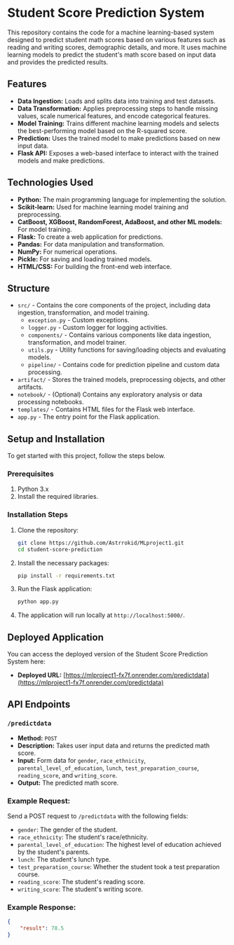 # Student Score Prediction System

This repository contains the code for a machine learning-based system designed to predict student math scores based on various features such as reading and writing scores, demographic details, and more. It uses machine learning models to predict the student's math score based on input data and provides the predicted results.

## Features

- **Data Ingestion:** Loads and splits data into training and test datasets.
- **Data Transformation:** Applies preprocessing steps to handle missing values, scale numerical features, and encode categorical features.
- **Model Training:** Trains different machine learning models and selects the best-performing model based on the R-squared score.
- **Prediction:** Uses the trained model to make predictions based on new input data.
- **Flask API:** Exposes a web-based interface to interact with the trained models and make predictions.

## Technologies Used

- **Python:** The main programming language for implementing the solution.
- **Scikit-learn:** Used for machine learning model training and preprocessing.
- **CatBoost, XGBoost, RandomForest, AdaBoost, and other ML models:** For model training.
- **Flask:** To create a web application for predictions.
- **Pandas:** For data manipulation and transformation.
- **NumPy:** For numerical operations.
- **Pickle:** For saving and loading trained models.
- **HTML/CSS:** For building the front-end web interface.

## Structure

- `src/` - Contains the core components of the project, including data ingestion, transformation, and model training.
  - `exception.py` - Custom exceptions.
  - `logger.py` - Custom logger for logging activities.
  - `components/` - Contains various components like data ingestion, transformation, and model trainer.
  - `utils.py` - Utility functions for saving/loading objects and evaluating models.
  - `pipeline/` - Contains code for prediction pipeline and custom data processing.
- `artifact/` - Stores the trained models, preprocessing objects, and other artifacts.
- `notebook/` - (Optional) Contains any exploratory analysis or data processing notebooks.
- `templates/` - Contains HTML files for the Flask web interface.
- `app.py` - The entry point for the Flask application.

## Setup and Installation

To get started with this project, follow the steps below.

### Prerequisites

1. Python 3.x
2. Install the required libraries.

### Installation Steps

1. Clone the repository:
    ```bash
    git clone https://github.com/Astrrokid/MLproject1.git
    cd student-score-prediction
    ```

2. Install the necessary packages:
    ```bash
    pip install -r requirements.txt
    ```

3. Run the Flask application:
    ```bash
    python app.py
    ```

4. The application will run locally at `http://localhost:5000/`.

## Deployed Application

You can access the deployed version of the Student Score Prediction System here:

- **Deployed URL:** [https://mlproject1-fx7f.onrender.com/predictdata](https://mlproject1-fx7f.onrender.com/predictdata)

## API Endpoints

### `/predictdata`
- **Method:** `POST`
- **Description:** Takes user input data and returns the predicted math score.
- **Input:** Form data for `gender`, `race_ethnicity`, `parental_level_of_education`, `lunch`, `test_preparation_course`, `reading_score`, and `writing_score`.
- **Output:** The predicted math score.

### Example Request:

Send a POST request to `/predictdata` with the following fields:

- `gender`: The gender of the student.
- `race_ethnicity`: The student's race/ethnicity.
- `parental_level_of_education`: The highest level of education achieved by the student's parents.
- `lunch`: The student's lunch type.
- `test_preparation_course`: Whether the student took a test preparation course.
- `reading_score`: The student's reading score.
- `writing_score`: The student's writing score.

### Example Response:

```json
{
    "result": 78.5
}
